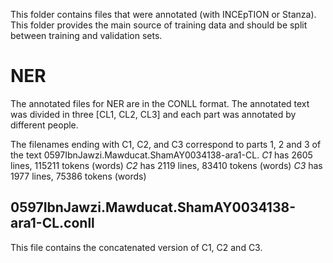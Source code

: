 This folder contains files that were annotated (with INCEpTION or Stanza).
This folder provides the main source of training data and should be split between training and validation sets.

# NER
The annotated files for NER are in the CONLL format.
The annotated text was divided in three [CL1, CL2, CL3] and each part was annotated by different people.

The filenames ending with C1, C2, and C3 correspond to parts 1, 2 and 3 of the text 0597IbnJawzi.Mawducat.ShamAY0034138-ara1-CL.
*C1* has 2605 lines, 115211 tokens (words)
*C2* has 2119 lines, 83410 tokens (words)
*C3* has 1977 lines, 75386 tokens (words)

## 0597IbnJawzi.Mawducat.ShamAY0034138-ara1-CL.conll
This file contains the concatenated version of C1, C2 and C3.
